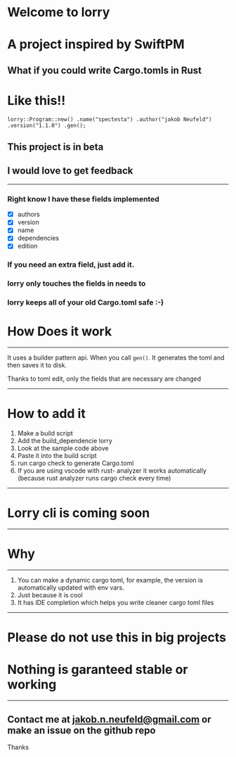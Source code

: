 # Welcome to lorry
# A project inspired by SwiftPM
## What if you could write Cargo.tomls in Rust
# Like this!!
`
   lorry::Program::new()
    .name("spectesta")
    .author("jakob Neufeld")
    .version("1.1.0")
    .gen();
`

## **This project is in beta**
## I would love to get feedback

---
### Right know I have these fields implemented
- [x]  authors
- [x]  version
- [x]  name
- [X]  dependencies
- [x]  edition
### If you need an extra field, just add it.
### lorry only touches the fields in needs to
### lorry keeps all of your old Cargo.toml safe :-)
# How Does it work
---
It uses a builder pattern api.
When you call `gen()`.
It generates the toml and then saves it to disk.

Thanks to toml edit, only the fields that are necessary are changed

---
# How to add it
1. Make a build script
2. Add the build_dependencie lorry
3. Look at the sample code above
4. Paste it into the build script
5. run cargo check to generate Cargo.toml
6. If you are using vscode with rust- analyzer it works automatically (because rust analyzer runs cargo check every time)
---
# Lorry cli is coming soon
---
# Why
---
1.  You can  make a dynamic cargo toml, for example, the version is automatically updated with env vars.
2. Just because it is cool
3. It has IDE completion which helps you write cleaner cargo toml files
---
# Please do not use this in big projects
# Nothing is garanteed stable or working
---
Contact me at
jakob.n.neufeld@gmail.com
or make an issue on the github repo
---
Thanks
